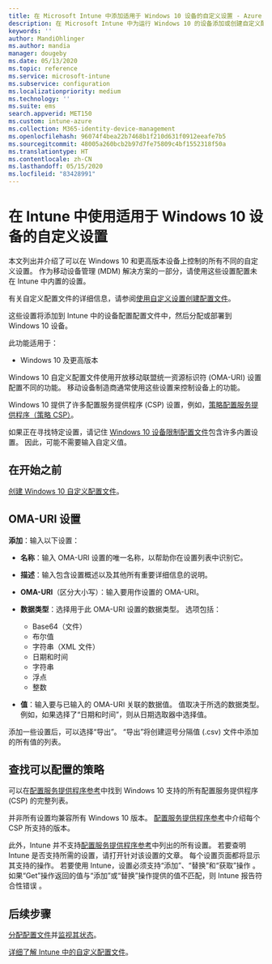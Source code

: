 ```yaml
---
title: 在 Microsoft Intune 中添加适用于 Windows 10 设备的自定义设置 - Azure | Microsoft Docs
description: 在 Microsoft Intune 中为运行 Windows 10 的设备添加或创建自定义配置文件，以使用 OMA-URI 设置。 使用自定义配置文件添加自定义设置。
keywords: ''
author: MandiOhlinger
ms.author: mandia
manager: dougeby
ms.date: 05/13/2020
ms.topic: reference
ms.service: microsoft-intune
ms.subservice: configuration
ms.localizationpriority: medium
ms.technology: ''
ms.suite: ems
search.appverid: MET150
ms.custom: intune-azure
ms.collection: M365-identity-device-management
ms.openlocfilehash: 96074f4bea22b7468b1f210d631f0912eeafe7b5
ms.sourcegitcommit: 48005a260bcb2b97d7fe75809c4bf1552318f50a
ms.translationtype: HT
ms.contentlocale: zh-CN
ms.lasthandoff: 05/15/2020
ms.locfileid: "83428991"
---
```

# <a name="use-custom-settings-for-windows-10-devices-in-intune"></a>在 Intune 中使用适用于 Windows 10 设备的自定义设置

本文列出并介绍了可以在 Windows 10 和更高版本设备上控制的所有不同的自定义设置。 作为移动设备管理 (MDM) 解决方案的一部分，请使用这些设置配置未在 Intune 中内置的设置。

有关自定义配置文件的详细信息，请参阅[使用自定义设置创建配置文件](custom-settings-configure.md)。

这些设置将添加到 Intune 中的设备配置配置文件中，然后分配或部署到 Windows 10 设备。

此功能适用于：

- Windows 10 及更高版本

Windows 10 自定义配置文件使用开放移动联盟统一资源标识符 (OMA-URI) 设置配置不同的功能。 移动设备制造商通常使用这些设置来控制设备上的功能。

Windows 10 提供了许多配置服务提供程序 (CSP) 设置，例如，[策略配置服务提供程序（策略 CSP）](https://technet.microsoft.com/itpro/windows/manage/how-it-pros-can-use-configuration-service-providers)。

如果正在寻找特定设置，请记住 [Windows 10 设备限制配置文件](device-restrictions-windows-10.md)包含许多内置设置。 因此，可能不需要输入自定义值。

## <a name="before-you-begin"></a>在开始之前

[创建 Windows 10 自定义配置文件](custom-settings-configure.md#create-the-profile)。

## <a name="oma-uri-settings"></a>OMA-URI 设置

**添加**：输入以下设置：

- **名称**：输入 OMA-URI 设置的唯一名称，以帮助你在设置列表中识别它。
- **描述**：输入包含设置概述以及其他所有重要详细信息的说明。
- **OMA-URI**（区分大小写）：输入要用作设置的 OMA-URI。
- **数据类型**：选择用于此 OMA-URI 设置的数据类型。 选项包括：

  - Base64（文件）
  - 布尔值
  - 字符串（XML 文件）
  - 日期和时间
  - 字符串
  - 浮点
  - 整数

- **值**：输入要与已输入的 OMA-URI 关联的数据值。 值取决于所选的数据类型。 例如，如果选择了“日期和时间”，则从日期选取器中选择值。

添加一些设置后，可以选择“导出”。 “导出”将创建逗号分隔值 (.csv) 文件中添加的所有值的列表。

## <a name="find-the-policies-you-can-configure"></a>查找可以配置的策略

可以在[配置服务提供程序参考](https://msdn.microsoft.com/windows/hardware/commercialize/customize/mdm/configuration-service-provider-reference)中找到 Windows 10 支持的所有配置服务提供程序 (CSP) 的完整列表。

并非所有设置均兼容所有 Windows 10 版本。 [配置服务提供程序参考](https://msdn.microsoft.com/windows/hardware/commercialize/customize/mdm/configuration-service-provider-reference)中介绍每个 CSP 所支持的版本。

此外，Intune 并不支持[配置服务提供程序参考](https://msdn.microsoft.com/windows/hardware/commercialize/customize/mdm/configuration-service-provider-reference)中列出的所有设置。 若要查明 Intune 是否支持所需的设置，请打开针对该设置的文章。 每个设置页面都将显示其支持的操作。 若要使用 Intune，设置必须支持“添加”、“替换”和“获取”操作  。 如果“Get”操作返回的值与“添加”或“替换”操作提供的值不匹配，则 Intune 报告符合性错误  。

## <a name="next-steps"></a>后续步骤

[分配配置文件](device-profile-assign.md)并[监视其状态](device-profile-monitor.md)。

[详细了解 Intune 中的自定义配置文件](custom-settings-configure.md)。
